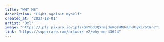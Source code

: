 ```yaml
---
title: "WHY ME"
description: "Fight against myself"
created_at: "2023-18-01"
artist: "Dxl"
image: "https://ipfs.pixura.io/ipfs/QmYbdJQXsmjduPQSdMUuUhdUyRir5tEn7T3NGZAV8ScZr1/F5EE5F43-9595-4295-97DD-746DD692EA1D.png"
link: "https://superrare.com/artwork-v2/why-me-43624"
---
```

